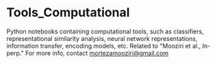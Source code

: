 # Tools_Computational

Python notebooks containing computational tools, such as classifiers, representational similarity analysis, neural network representations, information transfer, encoding models, etc. 
Related to "Mooziri et al., In-perp."
For more info, contact mortezamooziri@gmail.com
